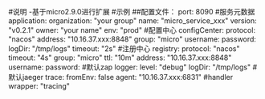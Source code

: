 #说明
 -基于micro2.9.0进行扩展
#示例
  ##配置文件：
  port: 8090
  #服务元数据
  application:
    organization: "your group"
    name: "micro_service_xxx"
    version: "v0.2.1"
    owner: "your name"
    env: "prod"
  #配置中心
  configCenter:
    protocol: "nacos"
    address: "10.16.37.xxx:8848"
    group: "micro"
    username:
    password:
    logDir: "/tmp/logs"
    timeout: "2s"
  #注册中心
  registry:
    protocol: "nacos"
    timeout: "4s"
    group: "micro"
    ttl: "10m"
    address: "10.16.37.xxx:8848"
    username:
    password:
  #默认zap
  logger:
    level: "debug"
    logDir: "/tmp/logs"
  #默认jaeger
trace:
  fromEnv: false
  agent: "10.16.37.xxx:6831"
#handler
wrapper: "tracing"

